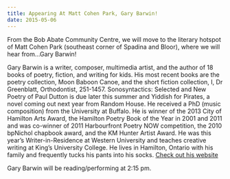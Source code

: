 ```yaml
---
title: Appearing At Matt Cohen Park, Gary Barwin!
date: 2015-05-06
---
```


From the Bob Abate Community Centre, we will move to the literary hotspot of Matt Cohen Park (southeast corner of Spadina and Bloor), where we will hear from…Gary Barwin!

Gary Barwin is a writer, composer, multimedia artist, and the author of 18 books of poetry, fiction, and writing for kids. His most recent books are the poetry collection, Moon Baboon Canoe, and the short fiction collection, I, Dr Greenblatt, Orthodontist, 251-1457. Sonosyntactics: Selected and New Poetry of Paul Dutton is due later this summer and Yiddish for Pirates, a novel coming out next year from Random House. He received a PhD (music composition) from the University at Buffalo. He is winner of the 2013 City of Hamilton Arts Award, the Hamilton Poetry Book of the Year in 2001 and 2011 and was co-winner of 2011 Harbourfront Poetry NOW competition, the 2010 bpNichol chapbook award, and the KM Hunter Artist Award. He was this year’s Writer-in-Residence at Western University and teaches creative writing at King’s University College. He lives in Hamilton, Ontario with his family and frequently tucks his pants into his socks. [Check out his website](www.garybarwin.com)

Gary Barwin will be reading/performing at 2:15 pm.
